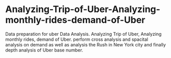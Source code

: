 # Analyzing-Trip-of-Uber-Analyzing-monthly-rides-demand-of-Uber
Data preparation for uber Data Analysis. Analyzing Trip of Uber, Analyzing monthly rides, demand of Uber. perform cross analysis and spacital analysis on demand as well as analysis the Rush in New York city and finally depth analysis of Uber base number.
